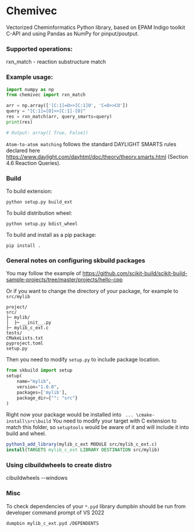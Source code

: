 # Chemivec

Vectorized Cheminformatics Python library, based on EPAM Indigo toolkit C-API
and using Pandas as NumPy for pinput/poutput.

### Supported operations:
rxn_match - reaction substructure match

### Example usage:
```python
import numpy as np
from chemivec import rxn_match

arr = np.array(['[C:1]=O>>[C:1]O', 'C=O>>CO'])
query = "[C:1]=[O]>>[C:1]-[O]"
res = rxn_match(arr, query_smarts=query)
print(res)

# Output: array([ True, False]) 
```

`Atom-to-atom matching` follows the standard DAYLIGHT SMARTS rules
declared here https://www.daylight.com/dayhtml/doc/theory/theory.smarts.html (Section 4.6 Reaction Queries).


### Build

To build extension:

`python setup.py build_ext`

To build distribution wheel:

`python setup.py bdist_wheel`

To build and install as a pip package:

`pip install .`


### General notes on configuring skbuild packages
You may follow the example of https://github.com/scikit-build/scikit-build-sample-projects/tree/master/projects/hello-cpp

Or if you want to change the directory of your package, for example to `src/mylib`
```
project/
src/
├─ mylib/
│  ├─ __init__.py
├─ mylib_c_ext.c
tests/
CMakeLists.txt
pyproject.toml
setup.py
```

Then you need to modify `setup.py` to include package location.

```python
from skbuild import setup
setup(
    name="mylib",
    version="1.0.0",
    packages=['mylib'],
    package_dir={"": "src"}
)
```

Right now your package would be installed into ` ... \cmake-install\src\build`
You need to modify your target with C extension to match this folder, so
`setuptools` would be aware of it and will include it into build and wheel.

```cmake
python3_add_library(mylib_c_ext MODULE src/mylib_c_ext.c)
install(TARGETS mylib_c_ext LIBRARY DESTINATION src/mylib)
```

### Using cibuildwheels to create distro
cibuildwheels --windows


### Misc
To check dependencies of your `*.pyd` library
dumpbin should be run from developer command prompt of VS 2022

`dumpbin mylib_c_ext.pyd /DEPENDENTS`
